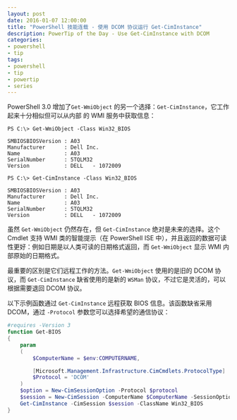 ```yaml
---
layout: post
date: 2016-01-07 12:00:00
title: "PowerShell 技能连载 - 使用 DCOM 协议运行 Get-CimInstance"
description: PowerTip of the Day - Use Get-CimInstance with DCOM
categories:
- powershell
- tip
tags:
- powershell
- tip
- powertip
- series
---
```

PowerShell 3.0 增加了`Get-WmiObject` 的另一个选择：`Get-CimInstance`，它工作起来十分相似但可以从内部 的 WMI 服务中获取信息：

```shell
PS C:\> Get-WmiObject -Class Win32_BIOS

SMBIOSBIOSVersion : A03
Manufacturer      : Dell Inc.
Name              : A03
SerialNumber      : 5TQLM32
Version           : DELL   - 1072009

PS C:\> Get-CimInstance -Class Win32_BIOS

SMBIOSBIOSVersion : A03
Manufacturer      : Dell Inc.
Name              : A03
SerialNumber      : 5TQLM32
Version           : DELL   - 1072009
```

虽然 `Get-WmiObject` 仍然存在，但 `Get-CimInstance` 绝对是未来的选择。这个 Cmdlet 支持 WMI 类的智能提示（在 PowerShell ISE 中），并且返回的数据可读性更好：例如日期是以人类可读的日期格式返回，而 `Get-WmiObject` 显示 WMI 内部原始的日期格式。

最重要的区别是它们远程工作的方法。`Get-WmiObject` 使用的是旧的 DCOM 协议，而 `Get-CimInstance` 缺省使用的是新的 `WSMan` 协议，不过它是灵活的，可以根据需要退回 DCOM 协议。

以下示例函数通过 `Get-CimInstance` 远程获取 BIOS 信息。该函数缺省采用 DCOM，通过 `-Protocol` 参数您可以选择希望的通信协议：

```powershell
#requires -Version 3
function Get-BIOS
{
    param
    (
        $ComputerName = $env:COMPUTERNAME,

        [Microsoft.Management.Infrastructure.CimCmdlets.ProtocolType]
        $Protocol = 'DCOM'
    )
    $option = New-CimSessionOption -Protocol $protocol
    $session = New-CimSession -ComputerName $ComputerName -SessionOption $option
    Get-CimInstance -CimSession $session -ClassName Win32_BIOS
}
```

<!--本文国际来源：[Use Get-CimInstance with DCOM](http://community.idera.com/powershell/powertips/b/tips/posts/use-get-ciminstance-with-dcom)-->
